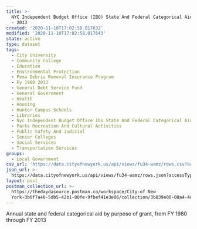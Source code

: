 ```yaml
---
title: >-
  NYC Independent Budget Office (IBO) State And Federal Categorical Aid, FY 1980
  - 2013
created: '2020-11-10T17:02:58.017632'
modified: '2020-11-10T17:02:58.017643'
state: active
type: dataset
tags:
  - City University
  - Community College
  - Education
  - Environmental Protection
  - Fema Debris Removal Insurance Program
  - Fy 1980 2013
  - General Debt Service Fund
  - General Government
  - Health
  - Housing
  - Hunter Campus Schools
  - Libraries
  - Nyc Independent Budget Office Ibo State And Federal Categorical Aid
  - Parks Recreation And Cultural Activities
  - Public Safety And Judicial
  - Senior Colleges
  - Social Services
  - Transportation Services
groups:
  - Local Government
csv_url: 'https://data.cityofnewyork.us/api/views/fu34-wamz/rows.csv?accessType=DOWNLOAD'
json_url: >-
  https://data.cityofnewyork.us/api/views/fu34-wamz/rows.json?accessType=DOWNLOAD
layout: post
postman_collection_url: >-
  https://thedaydasource.postman.co/workspace/City-of New
  York~3b6f7a46-5db5-42b1-80fe-9fbef41e3e06/collection/3b839e00-08a4-4e6e-ae78-88f48e2319e9
---
```

Annual state and federal categorical aid by purpose of grant, from FY 1980 through FY 2013
